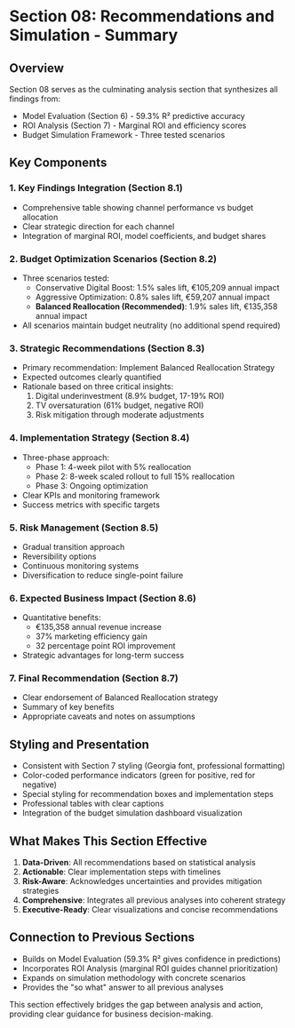 # Section 08: Recommendations and Simulation - Summary

## Overview
Section 08 serves as the culminating analysis section that synthesizes all findings from:
- Model Evaluation (Section 6) - 59.3% R² predictive accuracy
- ROI Analysis (Section 7) - Marginal ROI and efficiency scores
- Budget Simulation Framework - Three tested scenarios

## Key Components

### 1. **Key Findings Integration** (Section 8.1)
- Comprehensive table showing channel performance vs budget allocation
- Clear strategic direction for each channel
- Integration of marginal ROI, model coefficients, and budget shares

### 2. **Budget Optimization Scenarios** (Section 8.2)
- Three scenarios tested:
  - Conservative Digital Boost: 1.5% sales lift, €105,209 annual impact
  - Aggressive Optimization: 0.8% sales lift, €59,207 annual impact
  - **Balanced Reallocation (Recommended)**: 1.9% sales lift, €135,358 annual impact
- All scenarios maintain budget neutrality (no additional spend required)

### 3. **Strategic Recommendations** (Section 8.3)
- Primary recommendation: Implement Balanced Reallocation Strategy
- Expected outcomes clearly quantified
- Rationale based on three critical insights:
  1. Digital underinvestment (8.9% budget, 17-19% ROI)
  2. TV oversaturation (61% budget, negative ROI)
  3. Risk mitigation through moderate adjustments

### 4. **Implementation Strategy** (Section 8.4)
- Three-phase approach:
  - Phase 1: 4-week pilot with 5% reallocation
  - Phase 2: 8-week scaled rollout to full 15% reallocation
  - Phase 3: Ongoing optimization
- Clear KPIs and monitoring framework
- Success metrics with specific targets

### 5. **Risk Management** (Section 8.5)
- Gradual transition approach
- Reversibility options
- Continuous monitoring systems
- Diversification to reduce single-point failure

### 6. **Expected Business Impact** (Section 8.6)
- Quantitative benefits:
  - €135,358 annual revenue increase
  - 37% marketing efficiency gain
  - 32 percentage point ROI improvement
- Strategic advantages for long-term success

### 7. **Final Recommendation** (Section 8.7)
- Clear endorsement of Balanced Reallocation strategy
- Summary of key benefits
- Appropriate caveats and notes on assumptions

## Styling and Presentation
- Consistent with Section 7 styling (Georgia font, professional formatting)
- Color-coded performance indicators (green for positive, red for negative)
- Special styling for recommendation boxes and implementation steps
- Professional tables with clear captions
- Integration of the budget simulation dashboard visualization

## What Makes This Section Effective
1. **Data-Driven**: All recommendations based on statistical analysis
2. **Actionable**: Clear implementation steps with timelines
3. **Risk-Aware**: Acknowledges uncertainties and provides mitigation strategies
4. **Comprehensive**: Integrates all previous analyses into coherent strategy
5. **Executive-Ready**: Clear visualizations and concise recommendations

## Connection to Previous Sections
- Builds on Model Evaluation (59.3% R² gives confidence in predictions)
- Incorporates ROI Analysis (marginal ROI guides channel prioritization)
- Expands on simulation methodology with concrete scenarios
- Provides the "so what" answer to all previous analyses

This section effectively bridges the gap between analysis and action, providing clear guidance for business decision-making. 